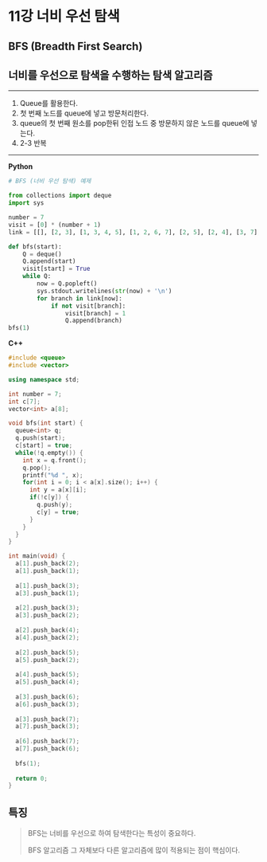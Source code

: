 # 11강 너비 우선 탐색

## BFS (Breadth First Search)

## 너비를 우선으로 탐색을 수행하는 탐색 알고리즘

---

1. Queue를 활용한다.
2. 첫 번째 노드를 queue에 넣고 방문처리한다.
3. queue의 첫 번째 원소를 pop한뒤 인접 노드 중 방문하지 않은 노드를 queue에 넣는다.
4. 2-3 반복

---

**Python**

```python
# BFS (너비 우선 탐색) 예제

from collections import deque
import sys

number = 7
visit = [0] * (number + 1)
link = [[], [2, 3], [1, 3, 4, 5], [1, 2, 6, 7], [2, 5], [2, 4], [3, 7], [3, 6]]

def bfs(start):
    Q = deque()
    Q.append(start)
    visit[start] = True
    while Q:
        now = Q.popleft()
        sys.stdout.writelines(str(now) + '\n')
        for branch in link[now]:
            if not visit[branch]:
                visit[branch] = 1
                Q.append(branch)
bfs(1)
```



**C++**

```C++
#include <queue>
#include <vector>

using namespace std;

int number = 7;
int c[7];
vector<int> a[8];

void bfs(int start) {
  queue<int> q;
  q.push(start);
  c[start] = true;
  while(!q.empty()) {
    int x = q.front();
    q.pop();
    printf("%d ", x);
    for(int i = 0; i < a[x].size(); i++) {
      int y = a[x][i];
      if(!c[y]) {
        q.push(y);
        c[y] = true;
      }
    }
  }
}

int main(void) {
  a[1].push_back(2);
  a[1].push_back(1);
  
  a[1].push_back(3);
  a[3].push_back(1);
  
  a[2].push_back(3);
  a[3].push_back(2);
  
  a[2].push_back(4);
  a[4].push_back(2);
  
  a[2].push_back(5);
  a[5].push_back(2);
  
  a[4].push_back(5);
  a[5].push_back(4);
  
  a[3].push_back(6);
  a[6].push_back(3);
  
  a[3].push_back(7);
  a[7].push_back(3);
  
  a[6].push_back(7);
  a[7].push_back(6);
  
  bfs(1);
  
  return 0;
}
```



## 특징

> BFS는 너비를 우선으로 하여 탐색한다는 특성이 중요하다.
>
> BFS 알고리즘 그 자체보다 다른 알고리즘에 많이 적용되는 점이 핵심이다.

